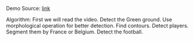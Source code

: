 Demo Source: [link](https://github.com/KananVyas/PlayerDetection?source=post_page-----6fd2e4e373f0----------------------)

Algorithm:
First we will read the video.
Detect the Green ground.
Use morphological operation for better detection.
Find contours.
Detect players.
Segment them by France or Belgium.
Detect the football.
